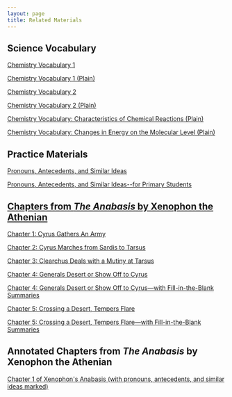 ```yaml
---
layout: page
title: Related Materials
---
```

<h2>Science Vocabulary</h2>
<a href="/tutorials-v2/chemistry_vocabulary/chemistry_vocabulary_01/index.html">Chemistry Vocabulary 1 </a>

<a href="/tutorials-v2/chemistry_vocabulary/chemistry_vocabulary_01_plain/index.html">Chemistry Vocabulary 1  (Plain)</a>

<a href="/tutorials-v2/chemistry_vocabulary/chemistry_vocabulary_02/index.html">Chemistry Vocabulary 2 </a>

<a href="/tutorials-v2/chemistry_vocabulary/chemistry_vocabulary_02_plain/index.html">Chemistry Vocabulary 2 (Plain)</a>

<a href="/tutorials-v2/chemistry_vocabulary/chemistry_vocabulary_CCR_plain/index.html">Chemistry Vocabulary:  Characteristics of Chemical Reactions (Plain)</a>

<a href="/tutorials-v2/chemistry_vocabulary/chemistry_vocabulary_CEML_plain/index.html">Chemistry Vocabulary:  Changes in Energy on the Molecular Level (Plain)</a>


<h2>Practice Materials</h2>
<a href="/tutorials-v2/pronouns/index.html">Pronouns, Antecedents, and Similar Ideas</a>

<a href="/tutorials-v2/article_about_tablets_with_pronouns_marked/index.html">Pronouns, Antecedents, and Similar Ideas--for Primary Students

<h2>Chapters from <i>The Anabasis</i> by Xenophon the Athenian</h2>

<a href="/tutorials-v2/xenophon/chapter_1">Chapter 1:  Cyrus Gathers An Army </a>

<a href="/tutorials-v2/xenophon/chapter_2">Chapter 2:  Cyrus Marches from Sardis to Tarsus </a>

<a href="/tutorials-v2/xenophon/chapter_3">Chapter 3:  Clearchus Deals with a Mutiny at Tarsus</a>

<a href="/tutorials-v2/xenophon/chapter_4">Chapter 4:  Generals Desert or Show Off to Cyrus</a>

<a href="/tutorials-v2/xenophon_tooltip_summaries/chapter_4">Chapter 4:  Generals Desert or Show Off to Cyrus—with Fill-in-the-Blank Summaries</a>


<a href="/tutorials-v2/xenophon/chapter_5">Chapter 5:  Crossing a Desert, Tempers Flare</a>


<a href="/tutorials-v2/xenophon_tooltip_summaries/chapter_5">Chapter 5:  Crossing a Desert, Tempers Flare—with Fill-in-the-Blank Summaries</a>


<h2>Annotated Chapters from <i>The Anabasis</i> by Xenophon the Athenian</h2>

<a href="/tutorials-v2/xenophon_pronoun_antecedent/chapter_1/index.html">Chapter 1 of Xenophon's Anabasis (with pronouns, antecedents, and similar ideas marked)</a>

